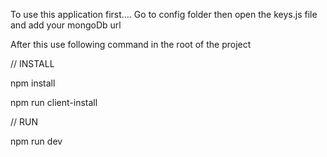 To use this application first....
Go to config folder then open the keys.js file and add your mongoDb url

After this use following command in the root of the project

// INSTALL

npm install

npm run client-install

// RUN

npm run dev
